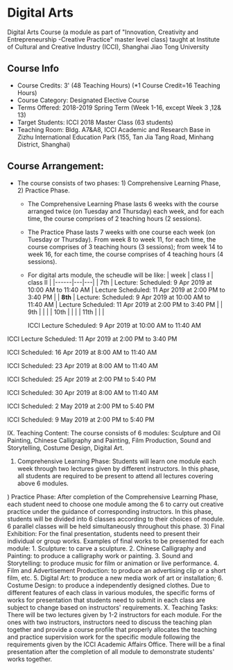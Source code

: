 # Digital Arts
Digital Arts Course (a module as part of "Innovation, Creativity and Entrepreneurship -Creative Practice" master level class) taught at Institute of Cultural and Creative Industry (ICCI), Shanghai Jiao Tong University

## Course Info
* Course Credits: 3' (48 Teaching Hours) (*1 Course Credit=16 Teaching Hours)
* Course Category: Designated Elective Course
* Terms Offered: 2018-2019 Spring Term (Week 1-16, except Week 3 ,12& 13)
* Target Students: ICCI 2018 Master Class (63 students)
* Teaching Room: Bldg. A7&A8, ICCI Academic and Research Base in Zizhu International Education Park (155, Tan Jia Tang Road,
Minhang District, Shanghai)

## Course Arrangement: 
* The course consists of two phases: 1) Comprehensive Learning Phase, 2) Practice Phase.
  * The Comprehensive Learning Phase lasts 6 weeks with the course arranged twice (on Tuesday and Thursday) each week, and for each time, the course comprises of 2 teaching hours (2 sessions).
  * The Practice Phase lasts 7 weeks with one course each week (on Tuesday or Thursday). From week 8 to week 11, for each time, the course comprises of 3 teaching hours (3 sessions); from week 14 to week 16, for each time, the course comprises of 4 teaching hours (4 sessions).
  * For digital arts module, the scheudle will be like:
    | week |  class I | class II  |
    |------|---|---|
    | 7th  | Lecture: Scheduled: 9 Apr 2019 at 10:00 AM to 11:40 AM  |  Lecture Scheduled: 11 Apr 2019 at 2:00 PM to 3:40 PM |
    | **8th**  | Lecture: Scheduled: 9 Apr 2019 at 10:00 AM to 11:40 AM  |  Lecture Scheduled: 11 Apr 2019 at 2:00 PM to 3:40 PM |
    | 9th  |   |   |
    | 10th |   |   |
    | 11th |   |   |
    
    ICCI Lecture
Scheduled: 9 Apr 2019 at 10:00 AM to 11:40 AM

ICCI Lecture
Scheduled: 11 Apr 2019 at 2:00 PM to 3:40 PM

ICCI
Scheduled: 16 Apr 2019 at 8:00 AM to 11:40 AM

ICCI
Scheduled: 23 Apr 2019 at 8:00 AM to 11:40 AM

ICCI
Scheduled: 25 Apr 2019 at 2:00 PM to 5:40 PM

ICCI
Scheduled: 30 Apr 2019 at 8:00 AM to 11:40 AM

ICCI
Scheduled: 2 May 2019 at 2:00 PM to 5:40 PM

ICCI
Scheduled: 9 May 2019 at 2:00 PM to 5:40 PM

  

IX. Teaching Content: The course consists of 6 modules: Sculpture and Oil Painting, Chinese Calligraphy and Painting, Film Production, Sound and Storytelling, Costume Design, Digital Art.
1) Comprehensive Learning Phase: Students will learn one module each week through two lectures given by different instructors. In this phase, all students are required to be present to attend all lectures covering above 6 modules.

) Practice Phase: After completion of the Comprehensive Learning Phase, each student need to choose one module among the 6 to carry out creative practice under the guidance of corresponding instructors. In this phase, students will be divided into 6 classes according to their choices of module. 6 parallel classes will be held simultaneously throughout this phase.
3) Final Exhibition: For the final presentation, students need to present their individual or group works. Examples of final works to be presented for each module: 1. Sculpture: to carve a sculpture. 2. Chinese Calligraphy and Painting: to produce a calligraphy work or painting. 3. Sound and Storytelling: to produce music for film or animation or live performance. 4. Film and Advertisement Production: to produce an advertising clip or a short film, etc. 5. Digital Art: to produce a new media work of art or installation; 6. Costume Design: to produce a independently designed clothes. Due to different features of each class in various modules, the specific forms of works for presentation that students need to submit in each class are subject to change based on instructors' requirements.
X. Teaching Tasks: There will be two lectures given by 1-2 instructors for each module. For the ones with two instructors, instructors need to discuss the teaching plan together and provide a course profile that properly allocates the teaching and practice supervision work for the specific module following the requirements given by the ICCI Academic Affairs Office. There will be a final presentation after the completion of all module to demonstrate students' works together.
